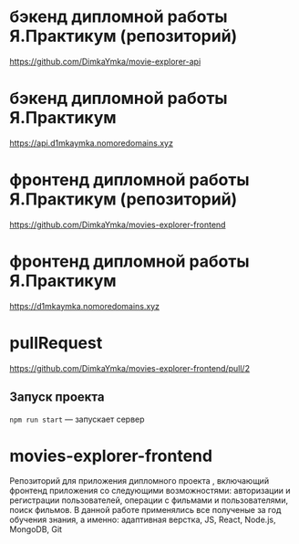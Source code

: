 # бэкенд дипломной работы Я.Практикум (репозиторий)
https://github.com/DimkaYmka/movie-explorer-api

# бэкенд дипломной работы Я.Практикум
https://api.d1mkaymka.nomoredomains.xyz

# фронтенд дипломной работы Я.Практикум (репозиторий)
https://github.com/DimkaYmka/movies-explorer-frontend

# фронтенд дипломной работы Я.Практикум
https://d1mkaymka.nomoredomains.xyz

# pullRequest
https://github.com/DimkaYmka/movies-explorer-frontend/pull/2

## Запуск проекта

`npm run start` — запускает сервер


# movies-explorer-frontend
Репозиторий для приложения дипломного проекта , включающий фронтенд приложения со следующими возможностями: авторизации и регистрации пользователей, операции с фильмами и пользователями, поиск фильмов. В данной работе применялись все полученые за год обучения знания, а именно: адаптивная верстка, JS, React, Node.js, MongoDB, Git
